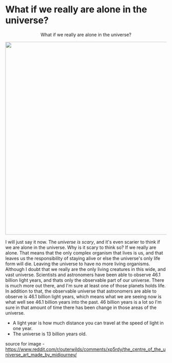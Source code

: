  # What if we really are alone in the universe?
 
 <p style="text-align:center">What if we really are alone in the universe?</p>

<img src="https://preview.redd.it/7lgjpitxqbq91.png?auto=webp&s=28d38b79c0cff7b53283e6f1266766dc9fea1059" width=600>

I will just say it now. The *universe is scary*, and it's even scarier to think if we are alone in the universe. Why is it scary to think so? If we really are alone. That means that the only complex organism that lives is us, and that leaves 
us the responsibility of staying alive or else the universe's only life form will die. Leaving the universe to have no more living organisms. Although I doubt that we really are the only living creatures in this wide, and vast universe.
Scientists and astronomers have been able to observe 46.1 billion light years, and thats only the observable part of our universe. There is much more out there, and I'm sure at least one of those planets holds life. In addition to that, 
the observable universe that astronomers are able to observe is 46.1 billion light years, which means what we are seeing now is what well see 46.1 billion years into the past. 46 billion years is a lot so I'm sure in that amount of time
there has been change in those areas of the universe. 
- A light year is how much distance you can travel at the speed of light in one year.
- The universe is 13 billion years old.



 source for image - https://www.reddit.com/r/outerwilds/comments/xp5rdy/the_centre_of_the_universe_art_made_by_midjourney/
